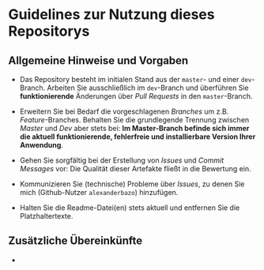 # Guidelines zur Nutzung dieses Repositorys

## Allgemeine Hinweise und Vorgaben

- Das Repository besteht im initialen Stand aus der `master`- und einer `dev`-Branch. Arbeiten Sie ausschließlich im `dev`-Branch und überführen Sie **funktionierende** Änderungen über *Pull Requests* in den `master`-Branch.

- Erweitern Sie bei Bedarf die vorgeschlagenen *Branches* um z.B. *Feature*-Branches. Behalten Sie die grundlegende Trennung zwischen *Master* und *Dev* aber stets bei: **Im Master-Branch befinde sich immer die aktuell funktionierende, fehlerfreie und installierbare Version Ihrer Anwendung**.

- Gehen Sie sorgfältig bei der Erstellung von *Issues* und *Commit Messages* vor: Die Qualität dieser Artefakte fließt in die Bewertung ein.

- Kommunizieren Sie (technische) Probleme über *Issues*, zu denen Sie mich (Github-Nutzer `alexanderbazo`) hinzufügen.

- Halten Sie die Readme-Datei(en) stets aktuell und entfernen Sie die Platzhaltertexte.

## Zusätzliche Übereinkünfte

- 
<!-- [Notieren Sie hier alle team-internen Übereinkünfte zur Verwendung des Repositorys, z.B. spezielle Überlegungen zur Codequalität oder zur Formulierung von *Commit Messages*] -->